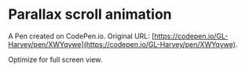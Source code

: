# Parallax scroll animation

A Pen created on CodePen.io. Original URL: [https://codepen.io/GL-Harvey/pen/XWYqywe](https://codepen.io/GL-Harvey/pen/XWYqywe).

Optimize for full screen view.
